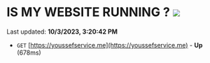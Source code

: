 # IS MY WEBSITE RUNNING ? [![](https://img.shields.io/static/v1?label=Sponsor&message=%E2%9D%A4&logo=GitHub&color=%23fe8e86)](https://github.com/sponsors/<username>)

Last updated: **10/3/2023, 3:20:42 PM**

- `GET` [https://youssefservice.me](https://youssefservice.me) - **Up** (678ms)
